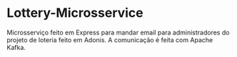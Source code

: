 # Lottery-Microsservice

Microsserviço feito em Express para mandar email para administradores do projeto de loteria feito em Adonis.
A comunicação é feita com Apache Kafka.
